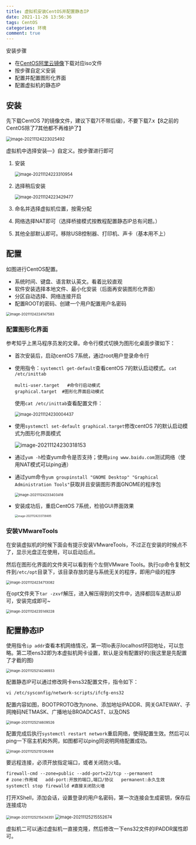 ```yaml
---
title: 虚拟机安装CentOS并配置静态IP
date: 2021-11-26 13:56:36
tags: CentOS
categories: 环境
comment: true
---
```


安装步骤

- 在[CentOS阿里云镜像](http://mirrors.aliyun.com/centos/)下载对应iso文件
- 按步骤自定义安装
- 配置并配置图形化界面
- 配置虚拟机的静态IP

<!--more-->

## 安装

先下载CentOS 7的镜像文件，建议下载7(不带后缀)，不要下载7.x【8之前的CentOS除了7其他都不再维护了】

<img src="http://img2.salute61.top/image-20211124223025492.png" alt="image-20211124223025492" style="zoom: 80%;" />

虚拟机中选择安装—》自定义。按步骤进行即可

1. 安装

   <img src="http://img2.salute61.top/image-20211124223310954.png" alt="image-20211124223310954" style="zoom:80%;" />

2. 选择稍后安装

   <img src="http://img2.salute61.top/image-20211124223429477.png" alt="image-20211124223429477" style="zoom:80%;" />

3. 命名并选择虚拟机位置，按需分配

4. 网络选择NAT即可（选择桥接模式按教程配置静态IP总有问题。）

5. 其他全部默认即可。移除USB控制器、打印机、声卡（基本用不上）



## 配置

如图进行CentOS配置。

- 系统时间、键盘、语言默认英文。看着比较直观
- 软件安装选择本地文件、最小化安装（后面再安装图形化界面）
- 分区自动选择、网络连接开启
- 配置ROOT的密码、创建一个用户配置用户名密码

<img src="http://img2.salute61.top/image-20211124224147583.png" alt="image-20211124224147583" style="zoom: 67%;" />

### 配置图形化界面

参考知乎上黑马程序员发的文章。命令行模式切换为图形化桌面步骤如下：

- 首次安装后，启动centOS 7系统，通过root用户登录命令行

- 使用指令：`systemctl get-default`查看centOS 7的默认启动模式。`cat /etc/inittab`

  ```
  multi-user.target   #命令行启动模式
  graphical.target	#图形化界面启动模式
  ```

  使用`cat /etc/inittab`查看配置文件：

  <img src="http://img2.salute61.top/image-20211124230004437.png" alt="image-20211124230004437" style="zoom: 80%;" />

- 使用`systemctl set-default graphical.target`修改centOS 7的默认启动模式为图形化界面模式

  ![image-20211124230318153](http://img2.salute61.top/image-20211124230318153.png)

- 通过`yum -h`检查yum命令是否支持；使用`ping www.baidu.com`测试网络（使用NAT模式可以ping通）

- 通过yum命令`yum groupinstall "GNOME Desktop" "Graphical Administration Tools"`获取并且安装图形界面GNOME的程序包

  <img src="http://img2.salute61.top/image-20211124233403418.png" alt="image-20211124233403418" style="zoom:67%;" />

- 安装成功后，重启CentOS 7系统，检验GUI界面效果

  <img src="http://img2.salute61.top/image-20211124233738485.png" alt="image-20211124233738485" style="zoom: 50%;" />

### 安装VMwareTools

在安装虚拟机的时候下面会有提示安装VMwareTools，不过正在安装的时候点不了，显示光盘正在使用，可以启动后点。

然后在图形化界面的文件夹可以看到有个左侧VMware Tools。执行cp命令复制文件到`/etc/opt`目录下，该目录存放的是与系统无关的程序，即用户级的程序

<img src="http://img2.salute61.top/image-20211124234713082.png" alt="image-20211124234713082" style="zoom:67%;" />

在opt文件夹下`tar -zxvf`解压，进入解压得到的文件中，选择都回车选默认即可，安装完成即可~

<img src="http://img2.salute61.top/image-20211124235149228.png" alt="image-20211124235149228" style="zoom:67%;" />

## 配置静态IP

使用指令`ip addr`查看本机网络情况，第一项lo表示localhost环回地址，可以忽略。第二项ens32即为本虚拟机网卡设置，默认是没有配置好的(我这里是先配置了才截的图)

<img src="http://img2.salute61.top/image-20211125214246933.png" alt="image-20211125214246933" style="zoom:67%;" />

配置静态IP可以通过修改网卡ens32配置文件，指令如下：

```shell
vi /etc/sysconfig/network-scripts/ifcfg-ens32
```

配置内容如图，BOOTPROTO改为none、添加地址IPADDR、网关GATEWAY、子网掩码NETMASK、广播地址BROADCAST、以及DNS

<img src="http://img2.salute61.top/image-20211125214609526.png" alt="image-20211125214609526" style="zoom:67%;" />

配置完成后执行`systemctl restart network`重启网络，使得配置生效。然后可以ping一下宿主机和外网，如图都可以ping同说明网络配置成功。

<img src="http://img2.salute61.top/image-20211125215126468.png" alt="image-20211125215126468" style="zoom: 67%;" />

要远程连接，必须开放指定端口，或者关闭防火墙。

```shell
firewall-cmd --zone=public --add-port=22/tcp --permanent
# zone:作用域   add-port:开放的端口,端口/协议   permanent:永久生效
systemctl stop firewalld #直接关闭防火墙
```

打开XShell，添加会话，设置登录的用户名密码，第一次连接会生成密钥，保存后连接成功

<img src="http://img2.salute61.top/image-20211125215434351.png" alt="image-20211125215434351" style="zoom:67%;" />

<img src="http://img2.salute61.top/image-20211125215552674.png" alt="image-20211125215552674" style="zoom: 80%;" />

虚拟机二可以通过虚拟机一直接克隆，然后修改一下ens32文件的IPADDR属性即可。
